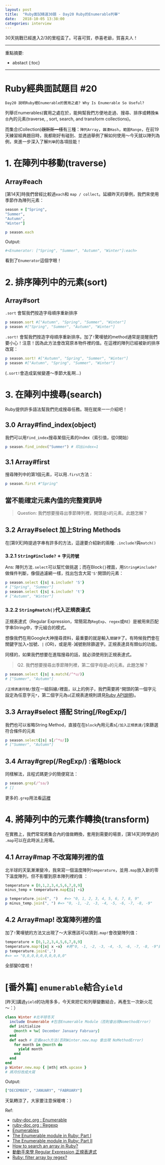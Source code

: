 ```yaml
---
layout: post
title:  "Ruby面試精選30題 - Day20 Ruby的Enumerable列舉"
date:   2018-10-05 13:38:00
categories: interview
---
```


30天挑戰已經進入2/3的里程盃了。可喜可賀，恭喜老爺，賀喜夫人！
<!-- more -->

---

重點摘要:
* abstact
{:toc}

---

# Ruby經典面試題目 #20

`Day20 說明Ruby裡Enumerable的實用之處? Why Is Enumerable So Useful?`

列舉(Enumerables)實用之處在於，能夠幫我們方便地走過、搜尋、排序或轉換`集合`內的元素(traverse, , sort, search, and transform collections)。

而集合(Collection)~~跟斯斯一樣~~有三種：`陣列Array`，`雜湊Hash`，`範圍Range`，在前19天練習經典題目時，我都剛好有碰到、並透過舉例了解如何使用～今天就以陣列為例，來進一步深入了解`列舉`的各項技能！

# 1. 在陣列中移動(traverse)

## Array#each

[第14天]時我們曾經比較過`each`和 `map / collect`。延續昨天的舉例，我們來使用季節作為陣列元素：

```ruby
season = ["Spring",
"Summer",
"Autumn",
"Winter"]

p season.each
```

Output:

```ruby
#<Enumerator: ["Spring", "Summer", "Autumn", "Winter"]:each>
```

看到了`Enumerator`這個字眼！

# 2. 排序陣列中的元素(sort)

## Array#sort

`.sort` 會幫我們按造字母順序重新排序

```ruby
p season.sort #["Autumn", "Spring", "Summer", "Winter"]
p season #["Spring", "Summer", "Autumn", "Winter"]
```

`.sort!` 會幫我們按造字母順序重新排序。加了`!`驚嘆號的method通常是提醒我們要小心！注意！因為此方法會改寫原本物件裡的值。在這裡的陣列已經被新的排序改寫：

```ruby
p season.sort! #["Autumn", "Spring", "Summer", "Winter"]
p season #["Autumn", "Spring", "Summer", "Winter"]
```

(`.sort!`會造成氣候變遷～季節大亂啊...)

# 3. 在陣列中搜尋(search)

Ruby提供許多語法幫我們完成搜尋任務。現在就來一一介紹吧！

## 3.0 Array#find_index(object)

我們可以用`find_index`搜尋某個元素的index（索引值，從0開始）

```ruby
p season.find_index("Summer") # 印出index=1
```

## 3.1 Array#first

搜尋陣列中的第1個元素，可以用`.first`方法：

```ruby
p season.first #"Spring"
```

## 當不能確定元素內值的完整資訊時

> Question: 我們想要搜尋出季節陣列裡，開頭是`S`的元素。此題怎解？

## 3.2 Array#select 加上String Methods

在[第9天]時提過字串有許多的方法，這邊要介紹新的兩種: `.include?`與`match()`

### 3.2.1 `String#include?` + `字元符號`

Ans: 陣列方法`.select`可以幫忙做挑選；而在Block`{}`裡面，用`String#include?`做條件判斷，像個過濾網一樣，找出包含大寫`'S'`開頭的元素：

```ruby
p season.select {|s| s.include? 'S'}
# ["Spring", "Summer"]
p season.select {|s| s.include? 't'}
# ["Autumn", "Winter"]
```

### 3.2.2 `String#match()`代入正規表達式

正規表達式（Regular Expression，常簡寫為`RegExp`、`regex`或`RE`）是被用來匹配字串String中，字元組合的模式。

想像我們在用Google大神搜尋資料，最重要的就是輸入`關鍵字`了。有時候我們會在關鍵字加入`+`加號、`|` (OR)，或是用`-`減號剔除篩選字。正規表達具有類似的功能。

同樣的，如果我們想要在進階搜尋的話，就必須使用到正規表達式。

> Q2. 我們想要搜尋出季節陣列裡，第二個字母是`u`的元素。此題怎解？

```ruby
p season.select {|s| s.match(/^*u/)}
# ["Summer", "Autumn"]
```

`/正規表達符號/`放在一組斜線`/`裡面，以上的例子，我們需要將`^`開頭的第一個字元設定為任意字元`*`，第二個字元為`u`(正規表達規則請見[Ruby API說明](http://ruby-doc.org/core-2.4.2/Regexp.html))。

## 3.3 Array#select 搭配 String[/RegExp/]

我們也可以省略String Method，直接在在`block`內用元素s[`/加入正規表達/`]來篩選符合條件的元素

```ruby
p season.select{|s| s[/^*u/]}
# ["Summer", "Autumn"]
```

## 3.4 Array#grep(/RegExp/) :省略block

同樣解法，且程式碼更少的簡便寫法：

```ruby
p season.grep(/^sa/)
# []
```

更多的`.grep`用法看[這裡](http://ruby-doc.org/core-2.0.0/Enumerable.html#method-i-grep)

# 4. 將陣列中的元素作轉換(transform)

在實務上，我們常常將集合內的值做轉換，套用到需要的場景，[第14天]時學過的 `.map`可以在此時派上用場。

## 4.1 Array#map 不改寫陣列裡的值

北半球的天氣漸漸變冷，我來寫一個溫度陣列`temperature`，並用`.map`放入新的零下溫度陣列，但不影響到原本陣列裡的值 ：

```ruby
temperature = [0,1,2,3,4,5,6,7,8,9]
minus_temp = temperature.map{|i| -i}

p temperature.join(", ")   #=> "0, 1, 2, 3, 4, 5, 6, 7, 8, 9"
p minus_temp.join(", ") #=> "0, -1, -2, -3, -4, -5, -6, -7, -8, -9"
```

## 4.2 Array#map! 改寫陣列裡的值

加了`!`驚嘆號的方法又出現了～大家應該可以猜到`.map!`會改變陣列值：

```ruby
temperature = [0,1,2,3,4,5,6,7,8,9]
temperature.map!{|x| x -x}  #將"0, -1, -2, -3, -4, -5, -6, -7, -8, -9"與原陣列各個元素相加  
p temperature.join(',')
#=> => "0,0,0,0,0,0,0,0,0,0"
```

全部變0度啦！

# [番外篇] `enumerable`結合`yield`

[昨天]講過`yield`的功用多多，今天來把它和列舉變數結合，再產生一次新火花～：）

```ruby
class Winter #北半球冬天
  include Enumerable #包含Enumerable Module（否則會出現NomethodError）
  def initialize
    @month = %w[ December January Fabruary]  
  end
  def each # 定義each方法(否則Winter.new.map 會出現 NoMethodError)
    for month in @month do
      yield month
    end
  end
end
p Winter.new.map { |mth| mth.upcase }
# 將月份改成大寫
```

Output:

```ruby
["DECEMBER", "JANUARY", "FABRUARY"]
```

天氣轉涼了，大家要注意保暖唷：）

Ref:

* [ruby-doc.org : Enumerable](http://ruby-doc.org/core-2.4.2/Enumerable.html)
* [ruby-doc.org : Regexp](https://stackoverflow.com/questions/3937431/how-to-search-an-array-in-ruby)
* [Enumerables](http://ruby.bastardsbook.com/chapters/enumerables/)
* [The Enumerable module in Ruby: Part I](https://medium.com/@farsi_mehdi/the-enumerable-module-in-ruby-part-i-745d561cfebf)
* [The Enumerable module in Ruby: Part II](https://medium.com/@farsi_mehdi/the-enumerable-module-in-ruby-part-ii-41f69b36360)
* [How to search an array in Ruby?](https://stackoverflow.com/questions/3937431/how-to-search-an-array-in-ruby)
* [動動手來學 Regular Expression 正規表達式](https://5xruby.tw/posts/learn-regular-expression/)
* [Ruby: filter array by regex?](https://stackoverflow.com/questions/17354864/ruby-filter-array-by-regex)
